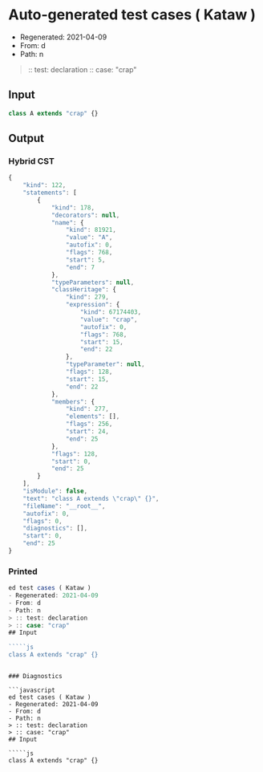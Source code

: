 # Auto-generated test cases ( Kataw )
- Regenerated: 2021-04-09
- From: d
- Path: n
> :: test: declaration
> :: case: "crap"
## Input

`````js
class A extends "crap" {}
`````

## Output

### Hybrid CST

```javascript
{
    "kind": 122,
    "statements": [
        {
            "kind": 178,
            "decorators": null,
            "name": {
                "kind": 81921,
                "value": "A",
                "autofix": 0,
                "flags": 768,
                "start": 5,
                "end": 7
            },
            "typeParameters": null,
            "classHeritage": {
                "kind": 279,
                "expression": {
                    "kind": 67174403,
                    "value": "crap",
                    "autofix": 0,
                    "flags": 768,
                    "start": 15,
                    "end": 22
                },
                "typeParameter": null,
                "flags": 128,
                "start": 15,
                "end": 22
            },
            "members": {
                "kind": 277,
                "elements": [],
                "flags": 256,
                "start": 24,
                "end": 25
            },
            "flags": 128,
            "start": 0,
            "end": 25
        }
    ],
    "isModule": false,
    "text": "class A extends \"crap\" {}",
    "fileName": "__root__",
    "autofix": 0,
    "flags": 0,
    "diagnostics": [],
    "start": 0,
    "end": 25
}
```

### Printed

```javascript
ed test cases ( Kataw )
- Regenerated: 2021-04-09
- From: d
- Path: n
> :: test: declaration
> :: case: "crap"
## Input

`````js
class A extends "crap" {}
`````
```

### Diagnostics

```javascript
ed test cases ( Kataw )
- Regenerated: 2021-04-09
- From: d
- Path: n
> :: test: declaration
> :: case: "crap"
## Input

`````js
class A extends "crap" {}
`````
```


